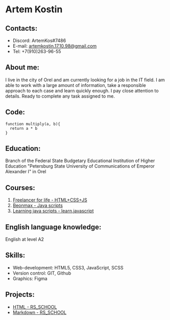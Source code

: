 # Artem Kostin

## Contacts:
* Discord: ArtemKos#7486
* E-mail: artemkostin.17.10.98@gmail.com
* Tel: +7(910)263-96-55

## About me:
I live in the city of Orel and am currently looking for a job in the IT field. I am able to work with a large amount of information, take a responsible approach to each case and learn quickly enough. I pay close attention to details. Ready to complete any task assigned to me.

## Code:
```
function multiply(a, b){
  return a * b
}
```

## Education:
Branch of the Federal State Budgetary Educational Institution of Higher Education "Petersburg State University of Communications of Emperor Alexander I" in Orel

## Courses:
1. [Freelancer for life - HTML+CSS+JS](https://www.youtube.com/watch?v=yJcCKuxfb2o&list=PLM6XATa8CAG4F9nAIYNS5oAiPotxwLFIr&ab_channel=%D0%A4%D1%80%D1%96%D0%BB%D0%B0%D0%BD%D1%81%D0%B5%D1%80%D0%BF%D0%BE%D0%B6%D0%B8%D1%82%D1%82%D1%8E)
2. [Beonmax - Java scripts](https://beonmax.com/courses/javascript/)
3. [Learning java scripts - learn.javascript](https://learn.javascript.ru/)

## English language knowledge:
English at level A2

## Skills:
* Web-development: HTML5, CSS3, JavaScript, SCSS
* Version control: GIT, Github
* Graphics: Figma

## Projects:
* [HTML - RS_SCHOOL](https://artem-freelancer.github.io/rsschool-cv/)
* [Markdown - RS_SCHOOL](https://artem-freelancer.github.io/rsschool-cv/cv)

